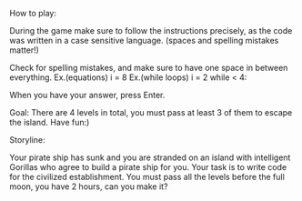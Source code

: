 How to play:

During the game make sure to follow the instructions precisely, as the code was written in a case sensitive language. (spaces and spelling mistakes matter!)

Check for spelling mistakes, and make sure to have one space in between everything. Ex.(equations) i = 8 Ex.(while loops) i = 2 while < 4:

When you have your answer, press Enter.

Goal:
There are 4 levels in total, you must pass at least 3 of them to escape the island. Have fun:)

Storyline:

Your pirate ship has sunk and you are stranded on an island with intelligent Gorillas who agree to build a pirate ship for you. Your task is to write code for the civilized establishment. You must pass all the levels before the full moon, you have 2 hours, can you make it?
